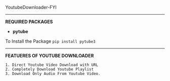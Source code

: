 YoutubeDownloader-FYI

---------------------------------------------------------
**REQUIRED PACKAGES**
* **pytube**

To Install the Package `pip install pytube3`

-------------------------------------------------
**FEATUERES OF YOUTUBE DOWNLOADER**

	1. Direct Youtube Video Download with URL
	2. Completely Download Youtube Playlist
	3. Download Only Audio From Youtube Video.
 
